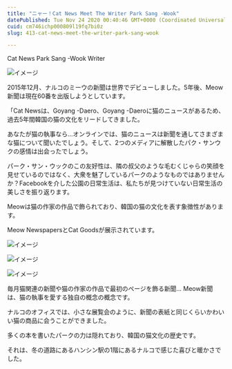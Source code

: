 ```yaml
---
title: "ニャー！Cat News Meet The Writer Park Sang -Wook"
datePublished: Tue Nov 24 2020 00:40:46 GMT+0000 (Coordinated Universal Time)
cuid: cm746ichp000809l19fq7bi0z
slug: 413-cat-news-meet-the-writer-park-sang-wook

---
```



Cat News Park Sang -Wook Writer

![イメージ](https://cdn.hashnode.com/res/hashnode/image/upload/v1739501874322/caf248b1-350c-4a96-9bdb-875cdd79f524.jpeg)

2015年12月、ナルコのミーウの新聞は世界でデビューしました。5年後、Meow新聞は現在60番を出版しようとしています。

「Cat Newsは、Goyang -Daero、Goyang -Daeroに猫のニュースがあるため、過去5年間韓国の猫の文化をリードしてきました。

あなたが猫の執事なら...オンラインでは、猫のニュースは新聞を通してさまざまな猫について聞いたでしょう。そして、2つのメディアに解散したパク・サンウクの感情は出会ったでしょう。

パーク・サン・ウックのこの友好性は、隣の叔父のような毛むくじゃらの笑顔を見せているのではなく、大衆を魅了しているパークのようなものではありませんか？Facebookを介した公園の日常生活は、私たちが見つけていない日常生活の美しさを振り返ります。

Meowは猫の作家の作品で飾られており、韓国の猫の文化を表す象徴性があります。

Meow NewspapersとCat Goodsが展示されています。

![イメージ](https://cdn.hashnode.com/res/hashnode/image/upload/v1739501876775/2ce26411-48fe-460f-bfc0-cb9b07f8a5fb.jpeg)

![イメージ](https://cdn.hashnode.com/res/hashnode/image/upload/v1739501878997/b9080424-5a03-4173-bec9-723d1e9722a7.jpeg)

![イメージ](https://cdn.hashnode.com/res/hashnode/image/upload/v1739501882173/18c01eef-bed4-43b1-b91a-ebc41edbb9fe.jpeg)

毎月猫関連の新聞や猫の作家の作品で最初のページを飾る新聞... Meow新聞は、猫の執事を愛する独自の概念の概念です。

ナルコのオフィスでは、小さな展覧会のように、新聞の表紙と同じくらいかわいい猫の商品に会うことができました。

多くの本を書いたパークの力は隠れており、韓国の猫文化の歴史です。

それは、冬の道路にあるハンシン駅の1階にあるナルコで感じた喜びと暖かさでした。